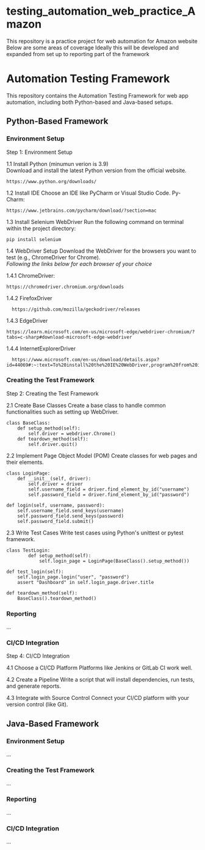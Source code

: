 # testing_automation_web_practice_Amazon
This repository is a practice project for web automation for Amazon website
Below are some areas of coverage
Ideally this will be developed and expanded from set up to reporting part of the framework

# Automation Testing Framework
This repository contains the Automation Testing Framework for web app automation, including both Python-based and Java-based setups.

## Python-Based Framework

### Environment Setup

Step 1: Environment Setup

1.1 Install Python (minumun verion is 3.9)</br>
    Download and install the latest Python version from the official website.
    
    https://www.python.org/downloads/
  
1.2 Install IDE
    Choose an IDE like PyCharm or Visual Studio Code.
    Py-Charm:
    
    https://www.jetbrains.com/pycharm/download/?section=mac
    
1.3 Install Selenium WebDriver
    Run the following command on terminal within the project directory:

    pip install selenium

1.4 WebDriver Setup
    Download the WebDriver for the browsers you want to test (e.g., ChromeDriver for Chrome).</br>
    <i>Following the links below for each browser of your choice</i></br>
    
  1.4.1 ChromeDriver:
    
    https://chromedriver.chromium.org/downloads
    
  1.4.2 FirefoxDriver
  
      https://github.com/mozilla/geckodriver/releases
    
  1.4.3 EdgeDriver
  
    https://learn.microsoft.com/en-us/microsoft-edge/webdriver-chromium/?tabs=c-sharp#download-microsoft-edge-webdriver

  1.4.4 InternetExplorerDriver
  
      https://www.microsoft.com/en-us/download/details.aspx?id=44069#:~:text=To%20install%20the%20IE%20WebDriver,program%20from%20its%20current%20location.
    
### Creating the Test Framework

Step 2: Creating the Test Framework

2.1 Create Base Classes
    Create a base class to handle common functionalities such as setting up WebDriver.


    class BaseClass:
        def setup_method(self):
            self.driver = webdriver.Chrome()
        def teardown_method(self):
            self.driver.quit()
            
2.2 Implement Page Object Model (POM)
    Create classes for web pages and their elements.


    class LoginPage:
        def __init__(self, driver):
            self.driver = driver
            self.username_field = driver.find_element_by_id("username")
            self.password_field = driver.find_element_by_id("password")

    def login(self, username, password):
        self.username_field.send_keys(username)
        self.password_field.send_keys(password)
        self.password_field.submit()

2.3 Write Test Cases
Write test cases using Python's unittest or pytest framework.
    
    class TestLogin:
            def setup_method(self):
                self.login_page = LoginPage(BaseClass().setup_method())

    def test_login(self):
        self.login_page.login("user", "password")
        assert "Dashboard" in self.login_page.driver.title

    def teardown_method(self):
        BaseClass().teardown_method()

### Reporting
...

### CI/CD Integration

Step 4: CI/CD Integration

4.1 Choose a CI/CD Platform
    Platforms like Jenkins or GitLab CI work well.

4.2 Create a Pipeline
    Write a script that will install dependencies, run tests, and generate reports.

4.3 Integrate with Source Control
    Connect your CI/CD platform with your version control (like Git).

## Java-Based Framework

### Environment Setup
...

### Creating the Test Framework
...

### Reporting
...

### CI/CD Integration
...
